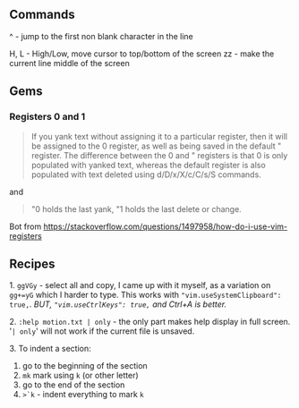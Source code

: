 
## Commands 

^ - jump to the first non blank character in the line

H, L - High/Low, move cursor to top/bottom of the screen
zz - make the current line middle of the screen 
## Gems

### Registers 0 and 1

> If you yank text without assigning it to a particular register, then it will be assigned to the 0 register, as well as being saved in the default " register. The difference between the 0 and " registers is that 0 is only populated with yanked text, whereas the default register is also populated with text deleted using d/D/x/X/c/C/s/S commands.

and 

> "0 holds the last yank, "1 holds the last delete or change. 

Bot from https://stackoverflow.com/questions/1497958/how-do-i-use-vim-registers


## Recipes

1\. `ggVGy` - select all and copy, I came up with it myself, as a variation on `gg+=yG` which I harder to type. This works with `"vim.useSystemClipboard": true,`. *BUT, `"vim.useCtrlKeys": true,` and Ctrl+A is better.*


2\. `:help motion.txt | only` - the only part makes help display in full screen. '`| only`' will not work if the current file is unsaved.

3\. To indent a section: 

1. go to the beginning of the section
1. `mk` mark using `k` (or other letter)
2. go to the end of the section
3. ``>`k`` - indent everything to mark `k`
